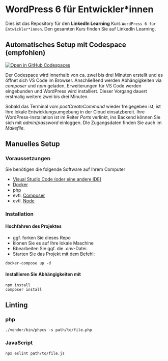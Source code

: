 # WordPress 6 für Entwickler*innen

Dies ist das Repository für den **LinkedIn Learning** Kurs `WordPress 6 für Entwickler*innen`. Den gesamten Kurs finden Sie auf LinkedIn Learning.

## Automatisches Setup mit Codespace (empfohlen)
[![Open in GitHub Codespaces](https://github.com/codespaces/badge.svg)](https://github.com/codespaces/new?hide_repo_select=true&ref=main&repo=564877154&machine=largePremiumLinux&devcontainer_path=.devcontainer%2Fdevcontainer.json&location=WestEurope)

Der Codespace wird innerhalb von ca. zwei bis drei Minuten erstellt und es öffnet sich VS Code im Browser. Anschließend werden Abhängigkeiten via _composer_ und _npm_ geladen, Erweiterungen für VS Code werden eingebunden und WordPress wird installiert. Dieser Vorgang dauert erstmalig weitere zwei bis drei Minuten.

Sobald das Terminal vom _postCreateCommand_ wieder freigegeben ist, ist Ihre lokale Entwicklungsumgebung in der Cloud einsatzbereit. Ihre WordPress-Installation ist im Reiter _Ports_ verlinkt, ins Backend können Sie sich mit _admin_/_password_ einloggen. DIe Zugangsdaten finden Sie auch im _Makefile_.

## Manuelles Setup

### Voraussetzungen
Sie benötigen die folgende Software auf Ihrem Computer
- [Visual Studio Code (oder eine andere IDE)](https://code.visualstudio.com/)
- [Docker](https://docs.docker.com/get-docker/)
- php
- evtl. [Composer](https://getcomposer.org/)
- evtl. [Node](https://nodejs.org)

### Installation
#### Hochfahren des Projektes
- ggf. forken Sie dieses Repo
- klonen Sie es auf Ihre lokale Maschine
- Bbearbeiten Sie ggf. die _.env_-Datei.
- Starten Sie das Projekt mit dem Befehl:
```
docker-compose up -d
```
#### Installieren Sie Abhängigkeiten mit
```
npm install
composer install
```

## Linting
### php
```
./vendor/bin/phpcs -s path/to/file.php
```

### JavaScript
```
npx eslint path/to/file.js
```
